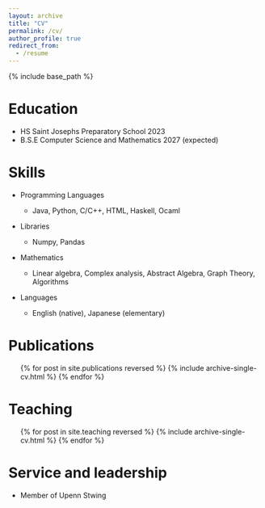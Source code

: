 ```yaml
---
layout: archive
title: "CV"
permalink: /cv/
author_profile: true
redirect_from:
  - /resume
---
```


{% include base_path %}

# Education

- HS Saint Josephs Preparatory School 2023
- B.S.E Computer Science and Mathematics 2027 (expected)

# Skills

- Programming Languages

  - Java, Python, C/C++, HTML, Haskell, Ocaml

- Libraries

  - Numpy, Pandas

- Mathematics

  - Linear algebra, Complex analysis, Abstract Algebra, Graph Theory, Algorithms

- Languages
  - English (native), Japanese (elementary)

# Publications

  <ul>{% for post in site.publications reversed %}
    {% include archive-single-cv.html %}
  {% endfor %}</ul>
  
<!-- Talks
======
  <ul>{% for post in site.talks reversed %}
    {% include archive-single-talk-cv.html  %}
  {% endfor %}</ul>
   -->
Teaching
======
  <ul>{% for post in site.teaching reversed %}
    {% include archive-single-cv.html %}
  {% endfor %}</ul>
  
Service and leadership
======
* Member of Upenn Stwing
